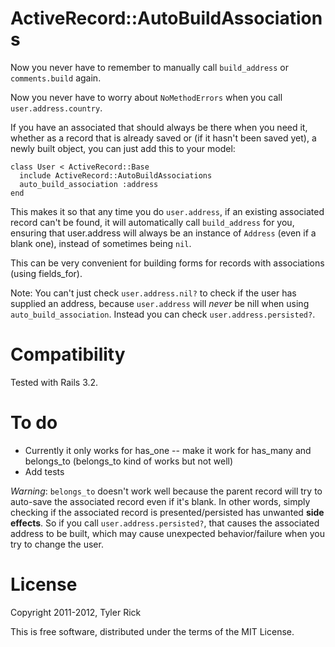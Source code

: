 ActiveRecord::AutoBuildAssociations
===================================

Now you never have to remember to manually call `build_address` or `comments.build` again.

Now you never have to worry about `NoMethodErrors` when you call `user.address.country`.

If you have an associated that should always be there when you need it, whether as a record that is already saved or (if it hasn't been saved yet), a newly built object, you can just add this to your model:

    class User < ActiveRecord::Base
      include ActiveRecord::AutoBuildAssociations
      auto_build_association :address
    end

This makes it so that any time you do `user.address`, if an existing associated record can't be found, it will automatically call `build_address` for you, ensuring that user.address will always be an instance of `Address` (even if a blank one), instead of sometimes being `nil`.

This can be very convenient for building forms for records with associations (using fields_for).

Note: You can't just check `user.address.nil?` to check if the user has supplied an address, because
`user.address` will *never* be nill when using `auto_build_association`. Instead you can check
`user.address.persisted?`.

Compatibility
=============

Tested with Rails 3.2.

To do
=====

* Currently it only works for has_one -- make it work for has_many and belongs_to (belongs_to kind of works but not well)
* Add tests

*Warning*: `belongs_to` doesn't work well because the parent record will try to auto-save the associated record
even if it's blank. In other words, simply checking if the associated record is presented/persisted has unwanted
**side effects**. So if you call `user.address.persisted?`, that causes the associated address to be
built, which may cause unexpected behavior/failure when you try to change the user.

License
=======

Copyright 2011-2012, Tyler Rick

This is free software, distributed under the terms of the MIT License.
